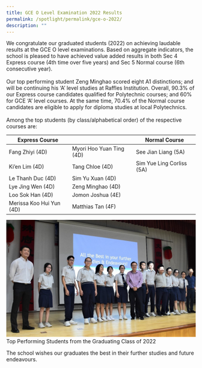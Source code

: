 ```yaml
---
title: GCE O Level Examination 2022 Results
permalink: /spotlight/permalink/gce-o-2022/
description: ""
---
```

We congratulate our graduated students (2022) on achieving laudable results at the GCE O level examinations.  Based on aggregate indicators, the school is pleased to have achieved value added results in both Sec 4 Express course (4th time over five years) and Sec 5 Normal course (6th consecutive year).
<br><br>Our top performing student Zeng Minghao scored eight A1 distinctions; and will be continuing his ‘A’ level studies at Raffles Institution.  Overall, 90.3% of our Express course candidates qualified for Polytechnic courses; and 60% for GCE ‘A’ level courses.  At the same time, 70.4% of the Normal course candidates are eligible to apply for diploma studies at local Polytechnics.
<br><br>Among the top students (by class/alphabetical order) of the respective courses are:

| Express Course|  |  Normal Course | 
| -------- | ---------| -------- | 
| Fang Zhiyi (4D) | Myori Hoo Yuan Ting (4D) | See Jian Liang (5A) |
|Ki’en Lim (4D) |Tang Chloe (4D) | Sim Yue Ling Corliss (5A) |
|Le Thanh Duc (4D) | Sim Yu Xuan (4D)||
|Lye Jing Wen (4D) | Zeng Minghao (4D) ||
|Loo Sok Han (4D) | Jomon Joshua (4E) | |
|Merissa Koo Hui Yun (4D) | Matthias Tan  (4F) ||

![Top Performing Students from the Graduating Class of 2022](/images/Spotlight/gce-o-2022-pic.jpg)Top Performing Students from the Graduating Class of 2022

The school wishes our graduates the best in their further studies and future endeavours.  


